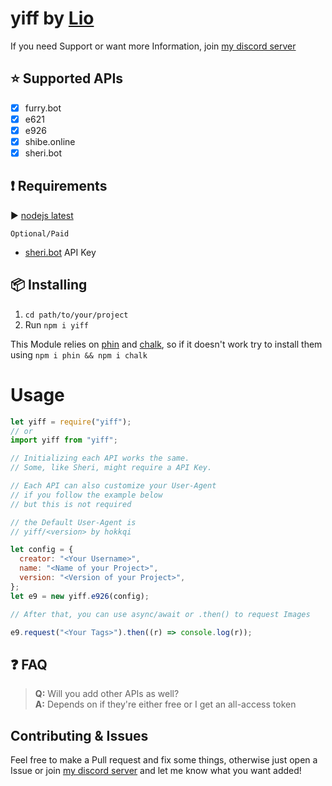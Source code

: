 # yiff by [Lio](https://wrwlf.co "my homepage")

<!-- [![NPM](https://nodei.co/npm/yiff.png)](https://nodei.co/npm/yiff/) -->

If you need Support or want more Information, join [my discord server](https://discord.gg/He2822y "a link to my discord server")

## ⭐️ Supported APIs

- [x] furry.bot
- [x] e621
- [x] e926
- [x] shibe.online
- [x] sheri.bot

## ❗️ Requirements

▶️ [nodejs latest](https://nodejs.org/en/ "A link to the node.js website")

`Optional/Paid`

- [sheri.bot](https://sheri.bot/ "A link to the sheri.bot website") API Key

## 📦 Installing

1. `cd path/to/your/project`
2. Run `npm i yiff`

This Module relies on [phin](https://npmjs.org/package/phin "A link to the phin package on npm") and [chalk](https://npmjs.org/package/chalk "A link to the chalk package on npm"), so if it doesn't work try to install them using `npm i phin && npm i chalk`

# Usage

```js
let yiff = require("yiff");
// or
import yiff from "yiff";

// Initializing each API works the same.
// Some, like Sheri, might require a API Key.

// Each API can also customize your User-Agent
// if you follow the example below
// but this is not required

// the Default User-Agent is
// yiff/<version> by hokkqi

let config = {
  creator: "<Your Username>",
  name: "<Name of your Project>",
  version: "<Version of your Project>",
};
let e9 = new yiff.e926(config);

// After that, you can use async/await or .then() to request Images

e9.request("<Your Tags>").then((r) => console.log(r));
```

## ❓ FAQ

> **Q:** Will you add other APIs as well?\
> **A:** Depends on if they're either free or I get an all-access token

## Contributing & Issues

Feel free to make a Pull request and fix some things, otherwise just open a Issue or join [my discord server](https://discord.gg/He2822y) and let me know what you want added!
